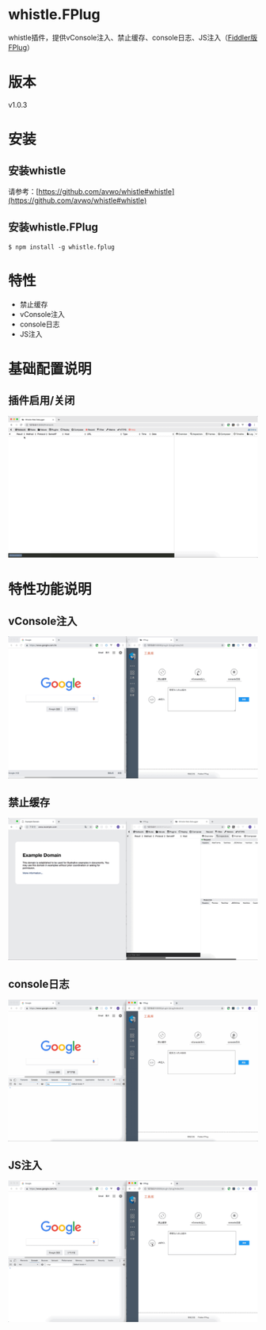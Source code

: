 # whistle.FPlug
whistle插件，提供vConsole注入、禁止缓存、console日志、JS注入（[Fiddler版FPlug](https://github.com/Ke1992/Fiddler-FPlug)）
# 版本
v1.0.3
# 安装
## 安装whistle
请参考：[https://github.com/avwo/whistle#whistle](https://github.com/avwo/whistle#whistle)  
## 安装whistle.FPlug
```
$ npm install -g whistle.fplug
```
# 特性
* 禁止缓存
* vConsole注入
* console日志
* JS注入
# 基础配置说明
## 插件启用/关闭
![blockchain](https://github.com/Ke1992/whistle.FPlug/blob/master/guide/switch.gif "插件启用/关闭")
# 特性功能说明
## vConsole注入
![blockchain](https://github.com/Ke1992/whistle.FPlug/blob/master/guide/vconsole.gif "vConsole")
## 禁止缓存
![blockchain](https://github.com/Ke1992/whistle.FPlug/blob/master/guide/cache.gif "禁止缓存")
## console日志
![blockchain](https://github.com/Ke1992/whistle.FPlug/blob/master/guide/console.gif "console")
## JS注入
![blockchain](https://github.com/Ke1992/whistle.FPlug/blob/master/guide/invade.gif "js注入")
